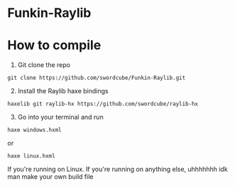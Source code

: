 # Funkin-Raylib 

# How to compile  
 1. Git clone the repo
 ```
 git clone https://github.com/swordcube/Funkin-Raylib.git 
 ``` 
 
 2. Install the Raylib haxe bindings
 ``` 
 haxelib git raylib-hx https://github.com/swordcube/raylib-hx
 ``` 
 
 3. Go into your terminal and run  
 ```
 haxe windows.hxml  
 ```
 
 or
 
 ```
 haxe linux.hxml  
 ```

If you're running on Linux.
If you're running on anything else, uhhhhhhh idk man make your own build file
